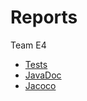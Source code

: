 # Reports

Team E4

* [Tests](./reports/tests/test/)
* [JavaDoc](./reports/javadoc/javadoc/)
* [Jacoco](./reports/jacoco/test/html)
